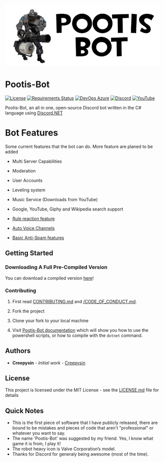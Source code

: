 ![Pootis-Bot Icon](icon.jpg)

# Pootis-Bot 

[![License](https://img.shields.io/github/license/creepysin/Pootis-Bot.svg?style=flat-square)](https://github.com/Creepysin/Pootis-Bot/blob/master/LICENSE.md)
[![Requirements Status](https://img.shields.io/requires/github/Creepysin/Pootis-Bot?style=flat-square)](https://requires.io/github/Creepysin/Pootis-Bot/requirements/?branch=master)
[![DevOps Azure](https://img.shields.io/azure-devops/build/Creepysin/f4979e7e-719b-4d5b-8d84-25004a75702b/1?style=flat-square)](https://dev.azure.com/Creepysin/Pootis-Bot)
[![Discord](https://img.shields.io/badge/Discord-Creepysin-7289da.svg?style=flat-square&logo=discord)](https://discord.creepysin.com) 
[![YouTube](https://img.shields.io/badge/Youtube-Creepysin-red.svg?style=flat-square&logo=youtube)](https://www.youtube.com/Creepysin)

Pootis-Bot, an all in one, open-source Discord bot written in the C# language using [Discord.NET](https://github.com/RogueException/Discord.Net)

# Bot Features

Some current features that the bot can do. More feature are planed to be added

- Multi Server Capabilities

- Moderation

- User Accounts

- Leveling system

- Music Service (Downloads from YouTube)

- Google, YouTube, Giphy and Wikipedia search support

- [Rule reaction feature](https://pootis-bot.creepysin.com/server-setup/rulereaction/)

- [Auto Voice Channels](https://pootis-bot.creepysin.com/server-setup/auto-vc/)

- [Basic Anti-Spam features](https://pootis-bot.creepysin.com/server-setup/anti-spam/)

## Getting Started

### Downloading A Full Pre-Compiled Version

You can download a compiled version [here](https://pootis-bot.creepysin.com/download/all)!

### Contributing

1. First read [CONTRIBUTING.md](/CONTRIBUTING.md) and [/CODE_OF_CONDUCT.md](/CODE_OF_CONDUCT.md).

2. Fork the project

3. Clone your fork to your local machine

4. Visit [Pootis-Bot documentation](https://pootis-bot.creepysin.com/dev/building/) which will show you how to use the powershell scripts, or how to compile with the `dotnet` command.

## Authors

* **Creepysin** - *Initial work* - [Creepysin](https://github.com/Creepysin)

## License

This project is licensed under the MIT License - see the [LICENSE.md](https://github.com/Creepysin/Pootis-Bot/blob/master/LICENSE.md) file for details

## Quick Notes

* This is the first piece of software that I have publicly released, there are bound to be mistakes and pieces of code that aren't "professional" or whatever you want to say.
* The name 'Pootis-Bot' was suggested by my friend. Yes, I know what game it is from, I play it!
* The robot heavy icon is Valve Corporation’s model.
* Thanks for Discord for generaly being awesome (most of the time).
